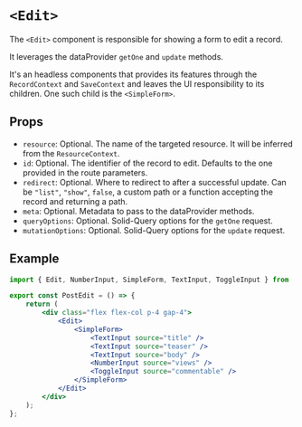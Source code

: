 # `<Edit>`

The `<Edit>` component is responsible for showing a form to edit a record.

It leverages the dataProvider `getOne` and `update` methods.

It's an headless components that provides its features through the `RecordContext` and `SaveContext` and leaves the UI responsibility to its children. One such child is the `<SimpleForm>`.

## Props

- `resource`: Optional. The name of the targeted resource. It will be inferred from the `ResourceContext`.
- `id`: Optional. The identifier of the record to edit. Defaults to the one provided in the route parameters.
- `redirect`: Optional. Where to redirect to after a successful update. Can be `"list"`, `"show"`, `false`, a custom path or a function accepting the record and returning a path.
- `meta`: Optional. Metadata to pass to the dataProvider methods.
- `queryOptions`: Optional. Solid-Query options for the `getOne` request.
- `mutationOptions`: Optional. Solid-Query options for the `update` request.

## Example

```jsx
import { Edit, NumberInput, SimpleForm, TextInput, ToggleInput } from '@solid-admin/admin';

export const PostEdit = () => {
	return (
		<div class="flex flex-col p-4 gap-4">
			<Edit>
				<SimpleForm>
					<TextInput source="title" />
					<TextInput source="teaser" />
					<TextInput source="body" />
					<NumberInput source="views" />
					<ToggleInput source="commentable" />
				</SimpleForm>
			</Edit>
		</div>
	);
};
```